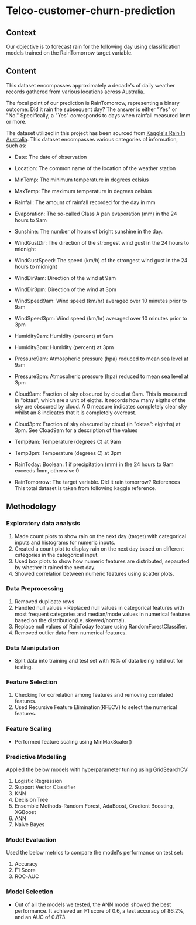 # Telco-customer-churn-prediction
## Context
Our objective is to forecast rain for the following day using classification models trained on the RainTomorrow target variable.

## Content
This dataset encompasses approximately a decade's of daily weather records gathered from various locations across Australia.

The focal point of our prediction is RainTomorrow, representing a binary outcome: Did it rain the subsequent day? The answer is either "Yes" or "No." Specifically, a "Yes" corresponds to days when rainfall measured 1mm or more.

The dataset utilized in this project has been sourced from [Kaggle's Rain In Australia](https://www.kaggle.com/datasets/jsphyg/weather-dataset-rattle-package). This dataset encompasses various categories of information, such as:

- Date: The date of observation

- Location: The common name of the location of the weather station

- MinTemp: The minimum temperature in degrees celsius

- MaxTemp: The maximum temperature in degrees celsius

- Rainfall: The amount of rainfall recorded for the day in mm

- Evaporation: The so-called Class A pan evaporation (mm) in the 24 hours to 9am

- Sunshine: The number of hours of bright sunshine in the day.

- WindGustDir: The direction of the strongest wind gust in the 24 hours to midnight

- WindGustSpeed: The speed (km/h) of the strongest wind gust in the 24 hours to midnight

- WindDir9am: Direction of the wind at 9am

- WindDir3pm: Direction of the wind at 3pm

- WindSpeed9am: Wind speed (km/hr) averaged over 10 minutes prior to 9am

- WindSpeed3pm: Wind speed (km/hr) averaged over 10 minutes prior to 3pm

- Humidity9am: Humidity (percent) at 9am

- Humidity3pm: Humidity (percent) at 3pm

- Pressure9am: Atmospheric pressure (hpa) reduced to mean sea level at 9am

- Pressure3pm: Atmospheric pressure (hpa) reduced to mean sea level at 3pm

- Cloud9am: Fraction of sky obscured by cloud at 9am. This is measured in "oktas", which are a unit of eigths. It records how many eigths of the sky are obscured by cloud. A 0 measure indicates completely clear sky whilst an 8 indicates that it is completely overcast.

- Cloud3pm: Fraction of sky obscured by cloud (in "oktas": eighths) at 3pm. See Cload9am for a description of the values

- Temp9am: Temperature (degrees C) at 9am

- Temp3pm: Temperature (degrees C) at 3pm

- RainToday: Boolean: 1 if precipitation (mm) in the 24 hours to 9am exceeds 1mm, otherwise 0

- RainTomorrow: The target variable. Did it rain tomorrow? References This total dataset is taken from following kaggle reference.

## Methodology

### Exploratory data analysis
1. Made count plots to show rain on the next day (target) with categorical inputs and histograms for numeric inputs.
2. Created a count plot to display rain on the next day based on different categories in the categorical input.
3. Used box plots to show how numeric features are distributed, separated by whether it rained the next day.
4. Showed correlation between numeric features using scatter plots.

### Data Preprocessing
1. Removed duplicate rows
2. Handled null values - Replaced null values in categorical features with most frequent categories and median/mode values in numerical features based on the distribution(i.e. skewed/normal).
3. Replace null values of RainToday feature using RandomForestClassifier.
4. Removed outlier data from numerical features.

### Data Manipulation
* Split data into training and test set with 10% of data being held out for testing.

### Feature Selection
1. Checking for correlation among features and removing correlated features.
2. Used Recursive Feature Elimination(RFECV) to select the numerical features.

### Feature Scaling
* Performed feature scaling using MinMaxScaler() 

### Predictive Modelling 
Applied the below models with hyperparameter tuning using GridSearchCV:
1. Logistic Regression
2. Support Vector Classifier
3. KNN
4. Decision Tree
5. Ensemble Methods-Random Forest, AdaBoost, Gradient Boosting, XGBoost
6. ANN
7. Naive Bayes

### Model Evaluation
Used the below metrics to compare the model's performance on test set:
1. Accuracy
2. F1 Score
3. ROC-AUC

### Model Selection
* Out of all the models we tested, the ANN model showed the best performance. It achieved an F1 score of 0.6, a test accuracy of 86.2%, and an AUC of 0.873.